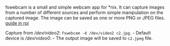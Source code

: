 fswebcam  is a small and simple webcam app for \*nix. It can capture images from a number of different sources and perform simple manipulation on the captured image. The image can be saved as one or more PNG or JPEG files.
[guide in rpi](https://www.raspberrypi.com/documentation/computers/os.html#basic-usage)

Capture from */dev/video2*: `fswebcam -d /dev/video2 c2.jpg`.
	- Default device is */dev/video0*.
	- The output image will be saved to `c2.jpeg` 	file.
	
